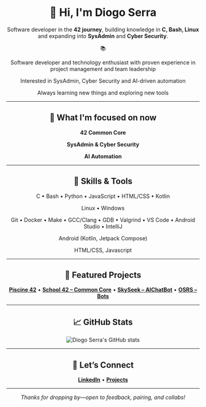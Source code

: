 <div align="center">

# 👋 Hi, I'm Diogo Serra

Software developer in the **42 journey**, building knowledge in **C, Bash, Linux** and expanding into **SysAdmin** and **Cyber Security**. 

📚

Software developer and technology enthusiast with proven experience in project management and team leadership

Interested in SysAdmin, Cyber Security and AI-driven automation

Always learning new things and exploring new tools

---

## 🎯 What I'm focused on now

**42 Common Core**

**SysAdmin & Cyber Security**
  
**AI Automation**


---

## 🧰 Skills & Tools 


C • Bash • Python • JavaScript • HTML/CSS • Kotlin  

Linux • Windows  

Git • Docker • Make • GCC/Clang • GDB • Valgrind • VS Code • Android Studio • IntelliJ  

Android (Kotlin, Jetpack Compose)  

HTML/CSS, Javascript

---

## 📂 Featured Projects

[**Piscine 42**](https://github.com/Diogo-Serra/42_Piscine) • 
[**School 42 – Common Core**](https://github.com/Diogo-Serra/42_School) • 
[**SkySeek – AIChatBot**](https://github.com/Diogo-Serra/SkySeek) • 
[**OSRS – Bots**](https://github.com/Diogo-Serra/OSRS_bots)

---

## 📈 GitHub Stats

<p align="center">
  <img src="https://github-readme-stats.vercel.app/api?username=Diogo-Serra&show_icons=true&theme=radical" alt="Diogo Serra's GitHub stats" />
</p>

---

## 🤝 Let’s Connect

[**LinkedIn**](https://www.linkedin.com/in/diogoserra90/) • 
[**Projects**](https://github.com/Diogo-Serra?tab=repositories)

---

_Thanks for dropping by—open to feedback, pairing, and collabs!_

</div>

